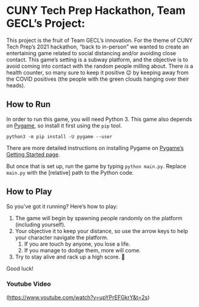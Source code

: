# CUNY Tech Prep Hackathon, Team GECL’s Project: <Game Title>

This project is the fruit of Team GECL’s innovation. For the theme of CUNY Tech Prep’s 2021 hackathon, “back to in-person” we wanted to create an entertaining game related to social distancing and/or avoiding close contact. This game’s setting is a subway platform, and the objective is to avoid coming into contact with the random people milling about. There *is* a health counter, so many sure to keep it positive 😉 by keeping away from the COVID positives (the people with the green clouds hanging over their heads).

## How to Run

In order to run this game, you will need Python 3. This game also depends on [Pygame](https://www.pygame.org/), so install it first using the `pip` tool.

```
python3 -m pip install -U pygame --user
```

There are more detailed instructions on installing Pygame on [Pygame’s Getting Started page](https://www.pygame.org/wiki/GettingStarted).

But once that is set up, run the game by typing `python main.py`. Replace `main.py` with the [relative] path to the Python code.

## How to Play

So you’ve got it running? Here’s how to play:

1. The game will begin by spawning people randomly on the platform (including yourself).
2. Your objective it to keep your distance, so use the arrow keys to help your character navigate the platform.
   1. If you are touch by anyone, you lose a life.
   2. If you manage to dodge them, more will come.
3. Try to stay alive and rack up a high score. 🙂

Good luck!

### Youtube Video 
(https://www.youtube.com/watch?v=upYPrEFGkrY&t=2s)


